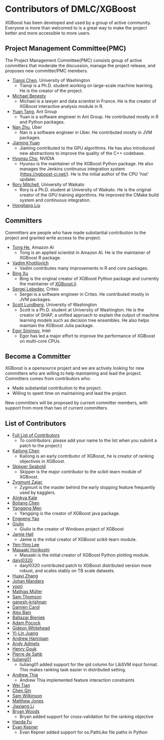 Contributors of DMLC/XGBoost
============================
XGBoost has been developed and used by a group of active community. Everyone is more than welcomed to is a great way to make the project better and more accessible to more users.

Project Management Committee(PMC) 
----------
The Project Management Committee(PMC) consists group of active committers that moderate the discussion, manage the project release, and proposes new committer/PMC members. 

* [Tianqi Chen](https://github.com/tqchen), University of Washington
  - Tianqi is a Ph.D. student working on large-scale machine learning. He is the creator of the project.
* [Michael Benesty](https://github.com/pommedeterresautee)
  - Michael is a lawyer and data scientist in France. He is the creator of XGBoost interactive analysis module in R.
* [Yuan Tang](https://github.com/terrytangyuan), Ant Group
  - Yuan is a software engineer in Ant Group. He contributed mostly in R and Python packages.
* [Nan Zhu](https://github.com/CodingCat), Uber
  - Nan is a software engineer in Uber. He contributed mostly in JVM packages.
* [Jiaming Yuan](https://github.com/trivialfis)
  - Jiaming contributed to the GPU algorithms. He has also introduced new abstractions to improve the quality of the C++ codebase.
* [Hyunsu Cho](http://hyunsu-cho.io/), NVIDIA
  - Hyunsu is the maintainer of the XGBoost Python package. He also manages the Jenkins continuous integration system (https://xgboost-ci.net/). He is the initial author of the CPU 'hist' updater.
* [Rory Mitchell](https://github.com/RAMitchell), University of Waikato
  - Rory is a Ph.D. student at University of Waikato. He is the original creator of the GPU training algorithms. He improved the CMake build system and continuous integration. 
* [Hongliang Liu](https://github.com/phunterlau)


Committers
----------
Committers are people who have made substantial contribution to the project and granted write access to the project.

* [Tong He](https://github.com/hetong007), Amazon AI
  - Tong is an applied scientist in Amazon AI. He is the maintainer of XGBoost R package.
* [Vadim Khotilovich](https://github.com/khotilov)
  - Vadim contributes many improvements in R and core packages.
* [Bing Xu](https://github.com/antinucleon)
  - Bing is the original creator of XGBoost Python package and currently the maintainer of [XGBoost.jl](https://github.com/antinucleon/XGBoost.jl).
* [Sergei Lebedev](https://github.com/superbobry), Criteo
  - Sergei is a software engineer in Criteo. He contributed mostly in JVM packages.
* [Scott Lundberg](http://scottlundberg.com/), University of Washington
  - Scott is a Ph.D. student at University of Washington. He is the creator of SHAP, a unified approach to explain the output of machine learning models such as decision tree ensembles. He also helps maintain the XGBoost Julia package.
* [Egor Smirnov](https://github.com/SmirnovEgorRu), Intel
  - Egor has led a major effort to improve the performance of XGBoost on multi-core CPUs.


Become a Committer
------------------
XGBoost is a opensource project and we are actively looking for new committers who are willing to help maintaining and lead the project.
Committers comes from contributors who:
* Made substantial contribution to the project.
* Willing to spent time on maintaining and lead the project.

New committers will be proposed by current committer members, with support from more than two of current committers.

List of Contributors
--------------------
* [Full List of Contributors](https://github.com/dmlc/xgboost/graphs/contributors)
  - To contributors: please add your name to the list when you submit a patch to the project:)
* [Kailong Chen](https://github.com/kalenhaha)
  - Kailong is an early contributor of XGBoost, he is creator of ranking objectives in XGBoost.
* [Skipper Seabold](https://github.com/jseabold)
  - Skipper is the major contributor to the scikit-learn module of XGBoost.
* [Zygmunt Zając](https://github.com/zygmuntz)
  - Zygmunt is the master behind the early stopping feature frequently used by kagglers.
* [Ajinkya Kale](https://github.com/ajkl)
* [Boliang Chen](https://github.com/cblsjtu)
* [Yangqing Men](https://github.com/yanqingmen)
  - Yangqing is the creator of XGBoost java package.
* [Engpeng Yao](https://github.com/yepyao)
* [Giulio](https://github.com/giuliohome)
  - Giulio is the creator of Windows project of XGBoost
* [Jamie Hall](https://github.com/nerdcha)
  - Jamie is the initial creator of XGBoost scikit-learn module.
* [Yen-Ying Lee](https://github.com/white1033)
* [Masaaki Horikoshi](https://github.com/sinhrks)
  - Masaaki is the initial creator of XGBoost Python plotting module.
* [daiyl0320](https://github.com/daiyl0320)
  - daiyl0320 contributed patch to XGBoost distributed version more robust, and scales stably on TB scale datasets.
* [Huayi Zhang](https://github.com/irachex)
* [Johan Manders](https://github.com/johanmanders)
* [yoori](https://github.com/yoori)
* [Mathias Müller](https://github.com/far0n)
* [Sam Thomson](https://github.com/sammthomson)
* [ganesh-krishnan](https://github.com/ganesh-krishnan)
* [Damien Carol](https://github.com/damiencarol)
* [Alex Bain](https://github.com/convexquad)
* [Baltazar Bieniek](https://github.com/bbieniek)
* [Adam Pocock](https://github.com/Craigacp)
* [Gideon Whitehead](https://github.com/gaw89)
* [Yi-Lin Juang](https://github.com/frankyjuang)
* [Andrew Hannigan](https://github.com/andrewhannigan)
* [Andy Adinets](https://github.com/canonizer)
* [Henry Gouk](https://github.com/henrygouk)
* [Pierre de Sahb](https://github.com/pdesahb)
* [liuliang01](https://github.com/liuliang01)
  - liuliang01 added support for the qid column for LibSVM input format. This makes ranking task easier in distributed setting.
* [Andrew Thia](https://github.com/BlueTea88)
  - Andrew Thia implemented feature interaction constraints
* [Wei Tian](https://github.com/weitian)
* [Chen Qin](https://github.com/chenqin)
* [Sam Wilkinson](https://samwilkinson.io)
* [Matthew Jones](https://github.com/mt-jones)
* [Jiaxiang Li](https://github.com/JiaxiangBU)
* [Bryan Woods](https://github.com/bryan-woods)
  - Bryan added support for cross-validation for the ranking objective
* [Haoda Fu](https://github.com/fuhaoda)
* [Evan Kepner](https://github.com/EvanKepner)
  - Evan Kepner added support for os.PathLike file paths in Python
